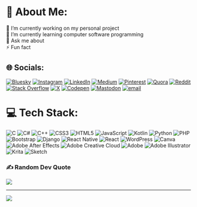 # 💫 About Me:
🔭 I’m currently working on my personal project<br>🌱 I’m currently learning computer software programming<br>💬 Ask me about<br>⚡ Fun fact


## 🌐 Socials:
[![Bluesky](https://img.shields.io/badge/bluesky-0285FF?style=for-the-badge&logo=bluesky&logoColor=%23FFFFFF)](https://bsky.app/profile/iprathmeshtiwari.bsky.social) [![Instagram](https://img.shields.io/badge/Instagram-%23E4405F.svg?logo=Instagram&logoColor=white)](https://instagram.com/@iprathmeshtiwari___) [![LinkedIn](https://img.shields.io/badge/LinkedIn-%230077B5.svg?logo=linkedin&logoColor=white)](https://linkedin.com/in/prathmesh-triwedi) [![Medium](https://img.shields.io/badge/Medium-12100E?logo=medium&logoColor=white)](https://medium.com/@@prathmeshtriwedi) [![Pinterest](https://img.shields.io/badge/Pinterest-%23E60023.svg?logo=Pinterest&logoColor=white)](https://pinterest.com/prathmeshtriwedi) [![Quora](https://img.shields.io/badge/Quora-%23B92B27.svg?logo=Quora&logoColor=white)](https://quora.com/profile/Prathmesh-Triwedi) [![Reddit](https://img.shields.io/badge/Reddit-%23FF4500.svg?logo=Reddit&logoColor=white)](https://reddit.com/user/HouseTall2842) [![Stack Overflow](https://img.shields.io/badge/-Stackoverflow-FE7A16?logo=stack-overflow&logoColor=white)](https://stackoverflow.com/users/29846900) [![X](https://img.shields.io/badge/X-black.svg?logo=X&logoColor=white)](https://x.com/@Prathmeshtiwary) [![Codepen](https://img.shields.io/badge/Codepen-000000?logo=codepen&logoColor=white)](https://codepen.io/@Prathmesh-Triwedi) [![Mastodon](https://img.shields.io/badge/-MASTODON-%232B90D9?logo=mastodon&logoColor=white)](https://mastodon.social/@prathmeshtiwari) [![email](https://img.shields.io/badge/Email-D14836?logo=gmail&logoColor=white)](mailto:prathmeshtriwedi@gmail.com) 

# 💻 Tech Stack:
![C](https://img.shields.io/badge/c-%2300599C.svg?style=for-the-badge&logo=c&logoColor=white) ![C#](https://img.shields.io/badge/c%23-%23239120.svg?style=for-the-badge&logo=csharp&logoColor=white) ![C++](https://img.shields.io/badge/c++-%2300599C.svg?style=for-the-badge&logo=c%2B%2B&logoColor=white) ![CSS3](https://img.shields.io/badge/css3-%231572B6.svg?style=for-the-badge&logo=css3&logoColor=white) ![HTML5](https://img.shields.io/badge/html5-%23E34F26.svg?style=for-the-badge&logo=html5&logoColor=white) ![JavaScript](https://img.shields.io/badge/javascript-%23323330.svg?style=for-the-badge&logo=javascript&logoColor=%23F7DF1E) ![Kotlin](https://img.shields.io/badge/kotlin-%237F52FF.svg?style=for-the-badge&logo=kotlin&logoColor=white) ![Python](https://img.shields.io/badge/python-3670A0?style=for-the-badge&logo=python&logoColor=ffdd54) ![PHP](https://img.shields.io/badge/php-%23777BB4.svg?style=for-the-badge&logo=php&logoColor=white) ![Bootstrap](https://img.shields.io/badge/bootstrap-%238511FA.svg?style=for-the-badge&logo=bootstrap&logoColor=white) ![Django](https://img.shields.io/badge/django-%23092E20.svg?style=for-the-badge&logo=django&logoColor=white) ![React Native](https://img.shields.io/badge/react_native-%2320232a.svg?style=for-the-badge&logo=react&logoColor=%2361DAFB) ![React](https://img.shields.io/badge/react-%2320232a.svg?style=for-the-badge&logo=react&logoColor=%2361DAFB) ![WordPress](https://img.shields.io/badge/WordPress-%23117AC9.svg?style=for-the-badge&logo=WordPress&logoColor=white) ![Canva](https://img.shields.io/badge/Canva-%2300C4CC.svg?style=for-the-badge&logo=Canva&logoColor=white) ![Adobe After Effects](https://img.shields.io/badge/Adobe%20After%20Effects-9999FF.svg?style=for-the-badge&logo=Adobe%20After%20Effects&logoColor=white) ![Adobe Creative Cloud](https://img.shields.io/badge/Adobe%20Creative%20Cloud-DA1F26.svg?style=for-the-badge&logo=Adobe%20Creative%20Cloud&logoColor=white) ![Adobe](https://img.shields.io/badge/adobe-%23FF0000.svg?style=for-the-badge&logo=adobe&logoColor=white) ![Adobe Illustrator](https://img.shields.io/badge/adobe%20illustrator-%23FF9A00.svg?style=for-the-badge&logo=adobe%20illustrator&logoColor=white) ![Krita](https://img.shields.io/badge/Krita-203759?style=for-the-badge&logo=krita&logoColor=EEF37B) ![Sketch](https://img.shields.io/badge/Sketch-FFB387?style=for-the-badge&logo=sketch&logoColor=black)

### ✍️ Random Dev Quote
![](https://quotes-github-readme.vercel.app/api?type=horizontal&theme=radical)

---
[![](https://visitcount.itsvg.in/api?id=prathmeshtriwedi&icon=0&color=0)](https://visitcount.itsvg.in)

<!-- Proudly created with GPRM ( https://gprm.itsvg.in ) -->
